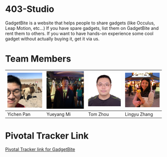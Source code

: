 # 403-Studio

GadgetBite is a website that helps people to share gadgets (like Occulus, Leap Motion, etc...)
If you have spare gadgets, list them on GadgetBite and rent them to others.
If you want to have hands-on experience some cool gadget without actually buying it, get it via us.

# Team Members
| <img src="./public/images/teammates/yichen.jpg" width="250"> | <img src="./public/images/teammates/mi.jpg" width="250"> | <img src="./public/images/teammates/tom.jpg" width="250"> | <img src="./public/images/teammates/claire.jpg" width="250"> |
| ----------------------------------- | ----------------------------------- | ----------------------------------- | ----------------------------------- |
| Yichen Pan                          | Yueyang Mi                          | Tom Zhou                            | Lingyu Zhang                        |

# Pivotal Tracker Link
[Pivotal Tracker link for GadgetBite](https://www.pivotaltracker.com/n/projects/1446720)